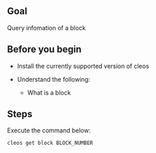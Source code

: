## Goal

Query infomation of a block

## Before you begin

* Install the currently supported version of cleos

* Understand the following:
  * What is a block

## Steps

Execute the command below:

```sh
cleos get block BLOCK_NUMBER
```